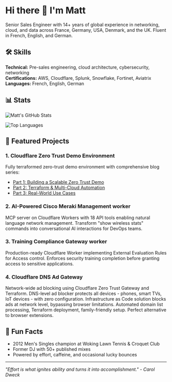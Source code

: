 # Hi there 👋 I'm Matt

Senior Sales Engineer with 14+ years of global experience in networking, cloud, and data across France, Germany, USA, Denmark, and the UK. Fluent in French, English, and German.

## 🛠️ Skills
**Technical:** Pre-sales engineering, cloud architecture, cybersecurity, networking  
**Certifications:** AWS, Cloudflare, Splunk, Snowflake, Fortinet, Aviatrix  
**Languages:** French, English, German  

## 📊 Stats
![Matt's GitHub Stats](https://github-readme-stats.vercel.app/api?username=YOUR_USERNAME&show_icons=true&theme=radical)

![Top Languages](https://github-readme-stats.vercel.app/api/top-langs/?username=YOUR_USERNAME&layout=compact&theme=radical)

## 🚀 Featured Projects

### **1. Cloudflare Zero Trust Demo Environment**
Fully terraformed zero-trust demo environment with comprehensive blog series:
- [Part 1: Building a Scalable Zero Trust Demo](https://www.linkedin.com/pulse/building-scalable-zero-trust-demo-environment-part-1-charpentier-ntgoe/)
- [Part 2: Terraform & Multi-Cloud Automation](https://www.linkedin.com/pulse/automating-cloudflare-zero-trust-scale-terraform-part-charpentier-ova1e/)
- [Part 3: Real-World Use Cases](https://www.linkedin.com/pulse/zero-trust-real-world-scenarios-use-cases-extensions-part-matthieu-t5qee/)

### **2. AI-Powered Cisco Meraki Management worker**
MCP server on Cloudflare Workers with 18 API tools enabling natural language network management. Transform "show wireless stats" commands into conversational AI interactions for DevOps teams.

### **3. Training Compliance Gateway worker**
Production-ready Cloudflare Worker implementing External Evaluation Rules for Access control. Enforces security training completion before granting access to sensitive applications.

### **4. Cloudflare DNS Ad Gateway**
Network-wide ad blocking using Cloudflare Zero Trust Gateway and Terraform. DNS-level ad blocker protects all devices - phones, smart TVs, IoT devices - with zero configuration. Infrastructure as Code solution blocks ads at network level, bypassing browser limitations. Automated domain list processing, Terraform deployment, family-friendly setup. Perfect alternative to browser extensions.

## 🎾 Fun Facts
- 2012 Men's Singles champion at Woking Lawn Tennis & Croquet Club
- Former DJ with 50+ published mixes
- Powered by effort, caffeine, and occasional lucky bounces

---
*"Effort is what ignites ability and turns it into accomplishment." - Carol Dweck*
